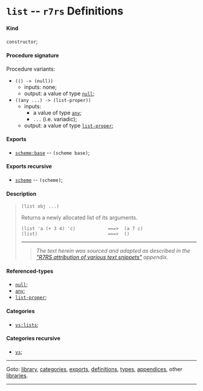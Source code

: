 

<a id='definition__r7rs__list'></a>

# `list` -- `r7rs` Definitions


<a id='definition__r7rs__list__kind'></a>

#### Kind

`constructor`;


<a id='definition__r7rs__list__procedure-signature'></a>

#### Procedure signature

Procedure variants:
 * `(() -> (null))`
   * inputs: none;
   * output: a value of type [`null`](../../r7rs/types/null.md#type__r7rs__null);
 * `((any ...) -> (list-proper))`
   * inputs:
     * a value of type [`any`](../../r7rs/types/any.md#type__r7rs__any);
     * `...` (i.e. variadic);
   * output: a value of type [`list-proper`](../../r7rs/types/list-proper.md#type__r7rs__list-proper);


<a id='definition__r7rs__list__exports'></a>

#### Exports

 * [`scheme:base`](../../r7rs/exports/scheme_3a_base.md#export__r7rs__scheme_3a_base) -- `(scheme base)`;


<a id='definition__r7rs__list__exports-recursive'></a>

#### Exports recursive

 * [`scheme`](../../r7rs/exports/scheme.md#export__r7rs__scheme) -- `(scheme)`;


<a id='definition__r7rs__list__description'></a>

#### Description

> ````
> (list obj ...)
> ````
> 
> 
> Returns a newly allocated list of its arguments.
> 
> ````
> (list 'a (+ 3 4) 'c)            ===>  (a 7 c)
> (list)                          ===>  ()
> ````
> 
> 
> ----
> > *The text herein was sourced and adapted as described in the ["R7RS attribution of various text snippets"](../../r7rs/appendices/attribution.md#appendix__r7rs__attribution) appendix.*


<a id='definition__r7rs__list__referenced-types'></a>

#### Referenced-types

 * [`null`](../../r7rs/types/null.md#type__r7rs__null);
 * [`any`](../../r7rs/types/any.md#type__r7rs__any);
 * [`list-proper`](../../r7rs/types/list-proper.md#type__r7rs__list-proper);


<a id='definition__r7rs__list__categories'></a>

#### Categories

 * [`vs:lists`](../../r7rs/categories/vs_3a_lists.md#category__r7rs__vs_3a_lists);


<a id='definition__r7rs__list__categories-recursive'></a>

#### Categories recursive

 * [`vs`](../../r7rs/categories/vs.md#category__r7rs__vs);

----

Goto: [library](../../r7rs/_index.md#library__r7rs), [categories](../../r7rs/categories/_index.md#toc__r7rs__categories), [exports](../../r7rs/exports/_index.md#toc__r7rs__exports), [definitions](../../r7rs/definitions/_index.md#toc__r7rs__definitions), [types](../../r7rs/types/_index.md#toc__r7rs__types), [appendices](../../r7rs/appendices/_index.md#toc__r7rs__appendices), other [libraries](../../_libraries.md#toc__libraries).

----

